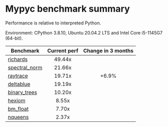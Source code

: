 # Mypyc benchmark summary

Performance is relative to interpreted Python.

Environment: CPython 3.8.10, Ubuntu 20.04.2 LTS and Intel Core i5-1145G7 (64-bit).

| Benchmark | Current perf | Change in 3 months |
| --- | :---: | :---: |
| [richards](benchmarks/richards.md) | 49.44x |  |
| [spectral_norm](benchmarks/spectral_norm.md) | 21.66x |  |
| [raytrace](benchmarks/raytrace.md) | 19.71x | +6.9% |
| [deltablue](benchmarks/deltablue.md) | 19.19x |  |
| [binary_trees](benchmarks/binary_trees.md) | 10.20x |  |
| [hexiom](benchmarks/hexiom.md) | 8.55x |  |
| [bm_float](benchmarks/bm_float.md) | 7.70x |  |
| [nqueens](benchmarks/nqueens.md) | 2.37x |  |

